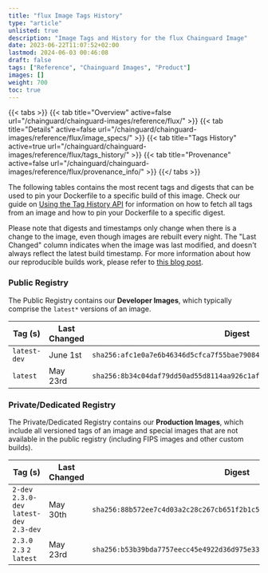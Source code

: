 ```yaml
---
title: "flux Image Tags History"
type: "article"
unlisted: true
description: "Image Tags and History for the flux Chainguard Image"
date: 2023-06-22T11:07:52+02:00
lastmod: 2024-06-03 00:46:08
draft: false
tags: ["Reference", "Chainguard Images", "Product"]
images: []
weight: 700
toc: true
---
```


{{< tabs >}}
{{< tab title="Overview" active=false url="/chainguard/chainguard-images/reference/flux/" >}}
{{< tab title="Details" active=false url="/chainguard/chainguard-images/reference/flux/image_specs/" >}}
{{< tab title="Tags History" active=true url="/chainguard/chainguard-images/reference/flux/tags_history/" >}}
{{< tab title="Provenance" active=false url="/chainguard/chainguard-images/reference/flux/provenance_info/" >}}
{{</ tabs >}}

The following tables contains the most recent tags and digests that can be used to pin your Dockerfile to a specific build of this image. Check our guide on [Using the Tag History API](/chainguard/chainguard-images/using-the-tag-history-api/) for information on how to fetch all tags from an image and how to pin your Dockerfile to a specific digest.

Please note that digests and timestamps only change when there is a change to the image, even though images are rebuilt every night. The "Last Changed" column indicates when the image was last modified, and doesn't always reflect the latest build timestamp. For more information about how our reproducible builds work, please refer to [this blog post](https://www.chainguard.dev/unchained/reproducing-chainguards-reproducible-image-builds).

### Public Registry
The Public Registry contains our **Developer Images**, which typically comprise the `latest*` versions of an image.

| Tag (s)       | Last Changed | Digest                                                                    |
|---------------|--------------|---------------------------------------------------------------------------|
|  `latest-dev` | June 1st     | `sha256:afc1e0a7e6b46346d5cfca7f55bae79084495eec394190033fcc1218ffb792d9` |
|  `latest`     | May 23rd     | `sha256:8b34c04daf79dd50ad55d8114aa926c1afdbf6cbdb65fb2beb8a167d4be87497` |


### Private/Dedicated Registry
The Private/Dedicated Registry contains our **Production Images**, which include all versioned tags of an image and special images that are not available in the public registry (including FIPS images and other custom builds).

| Tag (s)                                     | Last Changed | Digest                                                                    |
|---------------------------------------------|--------------|---------------------------------------------------------------------------|
|  `2-dev` `2.3.0-dev` `latest-dev` `2.3-dev` | May 30th     | `sha256:88b572ee7c4d03a2c28c267cb651f2b1c5074fbfc7244eb734087040410aea6c` |
|  `2.3.0` `2.3` `2` `latest`                 | May 23rd     | `sha256:b53b39bda7757eecc45e4922d36d975e336d2b5c6d02c2d9e72f96361218729b` |

